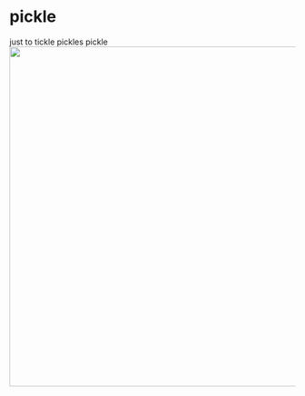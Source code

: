# pickle
just to tickle pickles pickle <br>
<img src="https://media1.tenor.com/m/XiykimqWfygAAAAd/pickle-dick.gif" width="600" height="auto">


